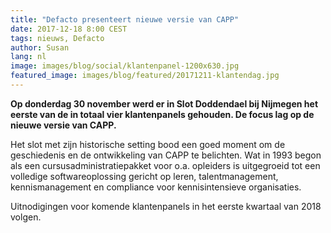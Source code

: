 ```yaml
---
title: "Defacto presenteert nieuwe versie van CAPP"
date: 2017-12-18 8:00 CEST
tags: nieuws, Defacto
author: Susan
lang: nl
image: images/blog/social/klantenpanel-1200x630.jpg
featured_image: images/blog/featured/20171211-klantendag.jpg
---
```


__Op donderdag 30 november werd er in Slot Doddendael bij Nijmegen het eerste van de in totaal vier klantenpanels gehouden. De focus lag op de nieuwe versie van CAPP.__

Het slot met zijn historische setting bood een goed moment om de geschiedenis en de ontwikkeling van CAPP te belichten. Wat in 1993 begon als een cursusadministratiepakket voor o.a. opleiders is uitgegroeid tot een volledige softwareoplossing gericht op leren, talentmanagement, kennismanagement en compliance voor kennisintensieve organisaties.

Uitnodigingen voor komende klantenpanels in het eerste kwartaal van 2018 volgen.

